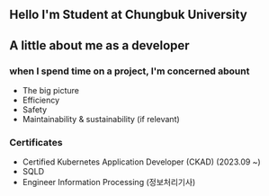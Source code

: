 ## Hello I'm Student at Chungbuk University 

## A little about me as a developer

### when I spend time on a project, I'm concerned abount
- The big picture
- Efficiency
- Safety
- Maintainability & sustainability (if relevant)

### Certificates
- Certified Kubernetes Application Developer (CKAD) (2023.09 ~)
- SQLD
- Engineer Information Processing (정보처리기사)

<br/>


